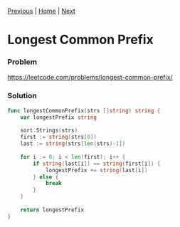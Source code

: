 [Previous](https://github.com/albertopformoso/go-leetcode/blob/main/013-roman-to-integer/013-roman-to-integer.md) | [Home](https://github.com/albertopformoso/go-leetcode) | [Next]()

# Longest Common Prefix

### Problem

https://leetcode.com/problems/longest-common-prefix/

### Solution

```go
func longestCommonPrefix(strs []string) string {
    var longestPrefix string
    
    sort.Strings(strs)
    first := string(strs[0])
    last := string(strs[len(strs)-1])
    
    for i := 0; i < len(first); i++ {
        if string(last[i]) == string(first[i]) {
            longestPrefix += string(last[i])
        } else {
            break
        }
    }
    
    return longestPrefix
}
```
